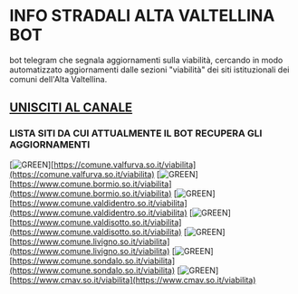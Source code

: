 # INFO STRADALI ALTA VALTELLINA BOT
bot telegram che segnala aggiornamenti sulla viabilità, cercando in modo automatizzato aggiornamenti dalle sezioni "viabilità" dei siti istituzionali dei comuni dell'Alta Valtellina.

## [UNISCITI AL CANALE](https://t.me/infostradalialtavaltellina)

[](https://raw.githubusercontent.com/FedericoGianni/info-stradali-alta-valtellina-bot/main/strada-tornanti-stelvio-1600x580.jpg)

### LISTA SITI DA CUI ATTUALMENTE IL BOT RECUPERA GLI AGGIORNAMENTI
[![GREEN](https://placehold.it/15/44bb44/44bb44)][https://comune.valfurva.so.it/viabilita](https://comune.valfurva.so.it/viabilita)
[![GREEN](https://placehold.it/15/44bb44/44bb44)][https://www.comune.bormio.so.it/viabilita](https://www.comune.bormio.so.it/viabilita)
[![GREEN](https://placehold.it/15/44bb44/44bb44)][https://www.comune.valdidentro.so.it/viabilita](https://www.comune.valdidentro.so.it/viabilita)
[![GREEN](https://placehold.it/15/44bb44/44bb44)][https://www.comune.valdisotto.so.it/viabilita](https://www.comune.valdisotto.so.it/viabilita)
[![GREEN](https://placehold.it/15/44bb44/44bb44)][https://www.comune.livigno.so.it/viabilita](https://www.comune.livigno.so.it/viabilita)
[![GREEN](https://placehold.it/15/44bb44/44bb44)][https://www.comune.sondalo.so.it/viabilita](https://www.comune.sondalo.so.it/viabilita)
[![GREEN](https://placehold.it/15/44bb44/44bb44)][https://www.cmav.so.it/viabilita](https://www.cmav.so.it/viabilita)
